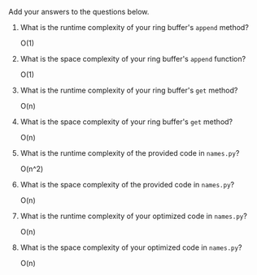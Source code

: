 Add your answers to the questions below.

1. What is the runtime complexity of your ring buffer's `append` method?

    O(1)

2. What is the space complexity of your ring buffer's `append` function?

    O(1)

3. What is the runtime complexity of your ring buffer's `get` method?

    O(n)

4. What is the space complexity of your ring buffer's `get` method?

    O(n)

5. What is the runtime complexity of the provided code in `names.py`?

    O(n^2)

6. What is the space complexity of the provided code in `names.py`?

    O(n)

7. What is the runtime complexity of your optimized code in `names.py`?

    O(n)

8. What is the space complexity of your optimized code in `names.py`?

    O(n)

